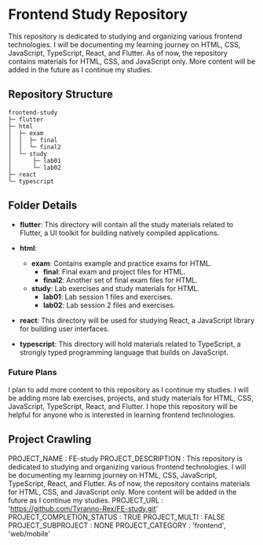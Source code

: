 # Frontend Study Repository

This repository is dedicated to studying and organizing various frontend technologies. I will be documenting my learning journey on HTML, CSS, JavaScript, TypeScript, React, and Flutter. As of now, the repository contains materials for HTML, CSS, and JavaScript only. More content will be added in the future as I continue my studies.

## Repository Structure

```
frontend-study
├─ flutter
├─ html
│  ├─ exam
│  │  ├─ final
│  │  └─ final2
│  └─ study
│      ├─ lab01
│      └─ lab02
├─ react
└─ typescript
```

## Folder Details

- **flutter**: This directory will contain all the study materials related to Flutter, a UI toolkit for building natively compiled applications.
  
- **html**: 
  - **exam**: Contains example and practice exams for HTML.
    - **final**: Final exam and project files for HTML.
    - **final2**: Another set of final exam files for HTML.
  - **study**: Lab exercises and study materials for HTML.
    - **lab01**: Lab session 1 files and exercises.
    - **lab02**: Lab session 2 files and exercises.

- **react**: This directory will be used for studying React, a JavaScript library for building user interfaces.

- **typescript**: This directory will hold materials related to TypeScript, a strongly typed programming language that builds on JavaScript.

### Future Plans

I plan to add more content to this repository as I continue my studies. I will be adding more lab exercises, projects, and study materials for HTML, CSS, JavaScript, TypeScript, React, and Flutter. I hope this repository will be helpful for anyone who is interested in learning frontend technologies.

## Project Crawling

PROJECT_NAME : FE-study
PROJECT_DESCRIPTION : This repository is dedicated to studying and organizing various frontend technologies. I will be documenting my learning journey on HTML, CSS, JavaScript, TypeScript, React, and Flutter. As of now, the repository contains materials for HTML, CSS, and JavaScript only. More content will be added in the future as I continue my studies.
PROJECT_URL : 'https://github.com/Tyranno-Rex/FE-study.git'
PROJECT_COMPLETION_STATUS : TRUE
PROJECT_MULTI : FALSE
PROJECT_SUBPROJECT : NONE
PROJECT_CATEGORY : 'frontend', 'web/mobile'
